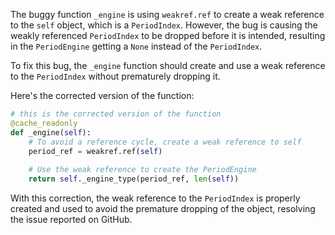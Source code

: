 The buggy function `_engine` is using `weakref.ref` to create a weak reference to the `self` object, which is a `PeriodIndex`. However, the bug is causing the weakly referenced `PeriodIndex` to be dropped before it is intended, resulting in the `PeriodEngine` getting a `None` instead of the `PeriodIndex`.

To fix this bug, the `_engine` function should create and use a weak reference to the `PeriodIndex` without prematurely dropping it.

Here's the corrected version of the function:

```python
# this is the corrected version of the function
@cache_readonly
def _engine(self):
    # To avoid a reference cycle, create a weak reference to self
    period_ref = weakref.ref(self)
    
    # Use the weak reference to create the PeriodEngine
    return self._engine_type(period_ref, len(self))
```

With this correction, the weak reference to the `PeriodIndex` is properly created and used to avoid the premature dropping of the object, resolving the issue reported on GitHub.